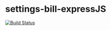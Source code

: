 # settings-bill-expressJS

[![Build Status](https://travis-ci.org/Mzwa1080/settings-bill-expressJS.svg?branch=master)](https://travis-ci.org/Mzwa1080/settings-bill-expressJS)
 
